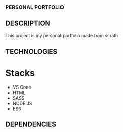 ### PERSONAL PORTFOLIO

## DESCRIPTION

This project is my personal portfolio made from scrath

## TECHNOLOGIES

# Stacks

- VS Code
- HTML
- SASS
- NODE JS
- ES6

## DEPENDENCIES

